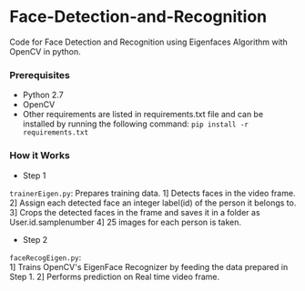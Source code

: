 # Face-Detection-and-Recognition
Code for Face Detection and Recognition using Eigenfaces Algorithm with OpenCV in python.

### Prerequisites

* Python 2.7
* OpenCV
* Other requirements are listed in requirements.txt file and can be installed by running the following command: 
`pip install -r requirements.txt`


### How it Works

* Step 1

`trainerEigen.py`: Prepares training data. 
1] Detects faces in the video frame.
2] Assign each detected face an integer label(id) of the person it belongs to.
3] Crops the detected faces in the frame and saves it in a folder as User.id.samplenumber
4] 25 images for each person is taken.

* Step 2

`faceRecogEigen.py`:  
1] Trains OpenCV's EigenFace Recognizer by feeding the data prepared in Step 1.
2] Performs prediction on Real time video frame.






